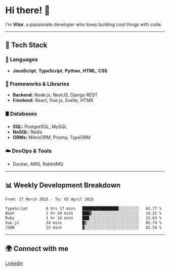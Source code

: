 
# Hi there! 👋

I'm **Vitor**, a passionate developer who loves building cool things with code.

---
## 🔧 Tech Stack

### 📌 Languages
- **JavaScript**, **TypeScript**, **Python**, **HTML**, **CSS**

### 🚀 Frameworks & Libraries
- **Backend:** Node.js, NestJS, Django REST
- **Frontend:** React, Vue.js, Svelte, HTMX

### 🛢️ Databases
- **SQL:** PostgreSQL, MySQL
- **NoSQL:** Redis
- **ORMs:** MikroORM, Prisma, TypeORM

### ☁️ DevOps & Tools
- Docker, AWS, RabbitMQ

---
## 📊 Weekly Development Breakdown

<!--START_SECTION:waka-->
```txt
From: 27 March 2025 - To: 03 April 2025

TypeScript        6 hrs 17 mins   ████████████████░░░░░░░░░   63.77 %
Bash              1 hr 24 mins    ███▓░░░░░░░░░░░░░░░░░░░░░   14.21 %
Ruby              1 hr 14 mins    ███░░░░░░░░░░░░░░░░░░░░░░   12.63 %
Vue.js            34 mins         █▒░░░░░░░░░░░░░░░░░░░░░░░   05.74 %
JSON              15 mins         ▓░░░░░░░░░░░░░░░░░░░░░░░░   02.54 %
```
<!--END_SECTION:waka-->

---
## 🌍 Connect with me
[LinkedIn](https://www.linkedin.com/in/vitorlc)
